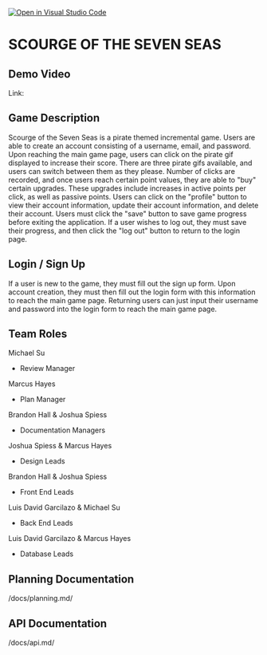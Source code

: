 [![Open in Visual Studio Code](https://classroom.github.com/assets/open-in-vscode-f059dc9a6f8d3a56e377f745f24479a46679e63a5d9fe6f495e02850cd0d8118.svg)](https://classroom.github.com/online_ide?assignment_repo_id=6362784&assignment_repo_type=AssignmentRepo)

# SCOURGE OF THE SEVEN SEAS

## Demo Video

Link: 

## Game Description

Scourge of the Seven Seas is a pirate themed incremental game. Users are able to create an account consisting of a username, email, and password. Upon reaching the main game page, users can click on the pirate gif displayed to increase their score. There are three pirate gifs available, and users can switch between them as they please. Number of clicks are recorded, and once users reach certain point values, they are able to "buy" certain upgrades. These upgrades include increases in active points per click, as well as passive points. Users can click on the "profile" button to view their account information, update their account information, and delete their account. Users must click the "save" button to save game progress before exiting the application. If a user wishes to log out, they must save their progress, and then click the "log out" button to return to the login page.  

## Login / Sign Up

If a user is new to the game, they must fill out the sign up form. Upon account creation, they must then fill out the login form with this information to reach the main game page. Returning users can just input their username and password into the login form to reach the main game page. 

## Team Roles

Michael Su
- Review Manager

Marcus Hayes
- Plan Manager

Brandon Hall & Joshua Spiess
- Documentation Managers 

Joshua Spiess & Marcus Hayes
- Design Leads

Brandon Hall & Joshua Spiess
- Front End Leads

Luis David Garcilazo & Michael Su
- Back End Leads

Luis David Garcilazo & Marcus Hayes
- Database Leads



## Planning Documentation

/docs/planning.md/

## API Documentation

/docs/api.md/

